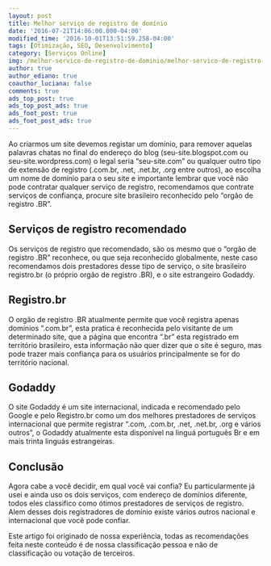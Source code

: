 ```yaml
---
layout: post
title: Melhor serviço de registro de domínio
date: '2016-07-21T14:06:00.000-04:00'
modified_time: '2016-10-01T13:51:59.258-04:00'
tags: [Otimização, SEO, Desenvolvimento]
category: [Serviços Online]
img: /melhor-servico-de-registro-de-dominio/melhor-servico-de-registro-de-dominio.jpg
author: true
author_ediano: true
coauthor_luciana: false
comments: true
ads_top_post: true
ads_top_post_ads: true
ads_foot_post: true
ads_foot_post_ads: true
---
```


Ao criarmos um site devemos registar um domínio, para remover aquelas palavras chatas no final do endereço do blog (seu-site.blogspot.com ou seu-site.wordpress.com) o legal seria “seu-site.com” ou qualquer outro tipo de extensão de registro (.com<span/>.br, .net, .net<span/>.br, .org entre outros), ao escolha um nome de domínio para o seu site e importante lembrar que você não pode contratar qualquer serviço de registro, recomendamos que contrate serviços de confiança, procure site brasileiro reconhecido pelo “orgão de registro .BR”.

## Serviços de registro recomendado
Os serviços de registro que recomendado, são os mesmo que o “orgão de registro .BR” reconhece, ou que seja reconhecido globalmente, neste caso recomendamos dois prestadores desse tipo de serviço, o site brasileiro registro.br (o próprio orgão de registro .BR), e o site estrangeiro Godaddy.

## Registro<span/>.br
O orgão de registro .BR atualmente permite que você registra apenas domínios “.com.br”, esta pratica é reconhecida pelo visitante de um determinado site, que a página que encontra “.br” esta registrado em território brasileiro, esta informação não quer dizer que o site é seguro, mas pode trazer mais confiança para os usuários principalmente se for do território nacional.

## Godaddy
O site Godaddy é um site internacional, indicada e recomendado pelo Google e pelo Registro.br como um dos melhores prestadores de serviços internacional que permite registrar “.com, .com.br, .net, .net.br, .org e vários outros”, o Godaddy atualmente esta disponível na linguá português Br e em mais trinta linguás estrangeiras.

## Conclusão
Agora cabe a você decidir, em qual você vai confia? Eu particularmente já usei e ainda uso os dois serviços, com endereço de domínios diferente, todos eles classifico como ótimos prestadores de serviços de registro. Alem desses dois registradores de domínio existe vários outros nacional e internacional que você pode confiar.

Este artigo foi originado de nossa experiência, todas as recomendações feita neste conteúdo é de nossa classificação pessoa e não de classificação ou votação de terceiros.